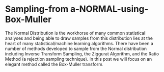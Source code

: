 # Sampling-from a-NORMAL-using-Box-Muller
The Normal Distribution is the workhorse of many common statistical analyses and being able to draw samples from this distribution lies at the heart of many statistical/machine learning algorithms. There have been a number of methods developed to sample from the Normal distribution including Inverse Transform Sampling, the Ziggurat Algorithm, and the Ratio Method (a rejection sampling technique). In this post we will focus on an elegant method called the Box-Muller transform.
